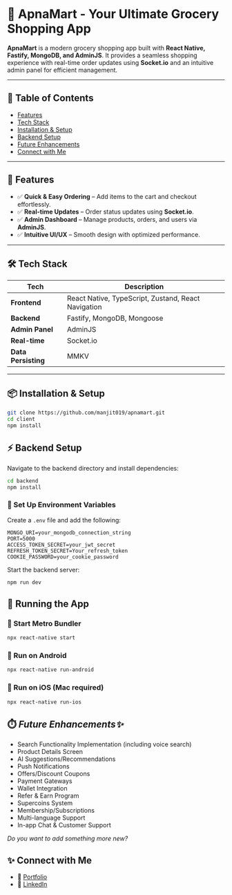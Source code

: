 # 🛒 ApnaMart - Your Ultimate Grocery Shopping App  

**ApnaMart** is a modern grocery shopping app built with **React Native, Fastify, MongoDB, and AdminJS**. It provides a seamless shopping experience with real-time order updates using **Socket.io** and an intuitive admin panel for efficient management.  

---

## 📌 Table of Contents  

- [Features](#features)   
- [Tech Stack](#tech-stack)  
- [Installation & Setup](#installation--setup)  
- [Backend Setup](#backend-setup)  
- [Future Enhancements](#future-enhancements) 
- [Connect with Me](#connect-with-me)  

---

## 🚀 Features  

- ✅ **Quick & Easy Ordering** – Add items to the cart and checkout effortlessly.  
- ✅ **Real-time Updates** – Order status updates using **Socket.io**.  
- ✅ **Admin Dashboard** – Manage products, orders, and users via **AdminJS**.  
- ✅ **Intuitive UI/UX** – Smooth design with optimized performance.  

---


## 🛠️ Tech Stack  

| Tech           | Description                     |
|---------------|--------------------------------|
| **Frontend**   | React Native, TypeScript, Zustand, React Navigation |
| **Backend**    | Fastify, MongoDB, Mongoose |
| **Admin Panel**| AdminJS |
| **Real-time**  | Socket.io |
| **Data Persisting**    | MMKV |

---

## 📦 Installation & Setup  

```bash
git clone https://github.com/manjit019/apnamart.git
cd client
npm install
```


## ⚡ Backend Setup

Navigate to the backend directory and install dependencies:

```bash
cd backend
npm install
```

### 🔹 Set Up Environment Variables

Create a `.env` file and add the following:

```env
MONGO_URI=your_mongodb_connection_string
PORT=5000
ACCESS_TOKEN_SECRET=your_jwt_secret
REFRESH_TOKEN_SECRET=Your_refresh_token
COOKIE_PASSWORD=your_cookie_password
```

Start the backend server:

```bash
npm run dev
```

## 🚀 Running the App

### 🔹 Start Metro Bundler

```bash
npx react-native start
```

### 🔹 Run on Android

```bash
npx react-native run-android
```

### 🔹 Run on iOS (Mac required)

```bash
npx react-native run-ios
```
## ⏱️ *Future Enhancements✨*

- Search Functionality Implementation (including voice search)
- Product Details Screen
- AI Suggestions/Recommendations
- Push Notifications
- Offers/Discount Coupons
- Payment Gateways
- Wallet Integration
- Refer & Earn Program
- Supercoins System
- Membership/Subscriptions
- Multi-language Support
- In-app Chat & Customer Support

*Do you want to add something more new?*


## ✨ Connect with Me

- 💼 [Portfolio](https://manjitsportfolio.netlify.app)
- 🔗 [LinkedIn](https://www.linkedin.com/in/manjit-kumar-b33a11264)
